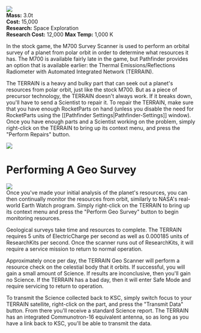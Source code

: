 ![](https://github.com/Angel-125/Pathfinder/wiki/Terrain.jpg)  
**Mass:** 3.0t  
**Cost:** 15,000  
**Research:** Space Exploration  
**Research Cost:** 12,000
**Max Temp:** 1,000 K  

In the stock game, the M700 Survey Scanner is used to perform an orbital survey of a planet from polar orbit in order to determine what resources it has. The M700 is available fairly late in the game, but Pathfinder provides an option that is available earlier: the Thermal Emissions/Reflections Radiometer with Automated Integrated Network (TERRAIN).

The TERRAIN is a heavy and bulky part that can seek out a planet's resources from polar orbit, just like the stock M700. But as a piece of precursor technology, the TERRAIN doesn't always work. If it breaks down, you'll have to send a Scientist to repair it. To repair the TERRAIN, make sure that you have enough RocketParts on hand (unless you disable the need for RocketParts using the [[Pathfinder Settings|Pathfinder-Settings]] window). Once you have enough parts and a Scientist working on the problem, simply right-click on the TERRAIN to bring up its context menu, and press the "Perform Repairs" button.

![](https://github.com/Angel-125/Pathfinder/wiki/GeoSurvey1.jpg)  

# Performing A Geo Survey  
![](https://github.com/Angel-125/Pathfinder/wiki/GeoSurvey2.jpg)  
Once you've made your initial analysis of the planet's resources, you can then continually monitor the resources from orbit, similarly to NASA's real-world Earth Watch program. Simply right-click on the TERRAIN to bring up its context menu and press the "Perform Geo Survey" button to begin monitoring resources.

Geological surveys take time and resources to complete. The TERRAIN requires 5 units of ElectricCharge per second as well as 0.000185 units of ResearchKits per second. Once the scanner runs out of ResearchKits, it will require a service mission to return to normal operation.

Approximately once per day, the TERRAIN Geo Scanner will perform a resource check on the celestial body that it orbits. If successful, you will gain a small amount of Science. If results are inconclusive, then you'll gain no Science. If the TERRAIN has a bad day, then it will enter Safe Mode and require servicing to return to operation.

To transmit the Science collected back to KSC, simply switch focus to your TERRAIN satellite, right-click on the part, and press the "Transmit Data" button. From there you'll receive a standard Science report. The TERRAIN has an integrated Communotron-16 equivalent antenna, so as long as you have a link back to KSC, you'll be able to transmit the data.